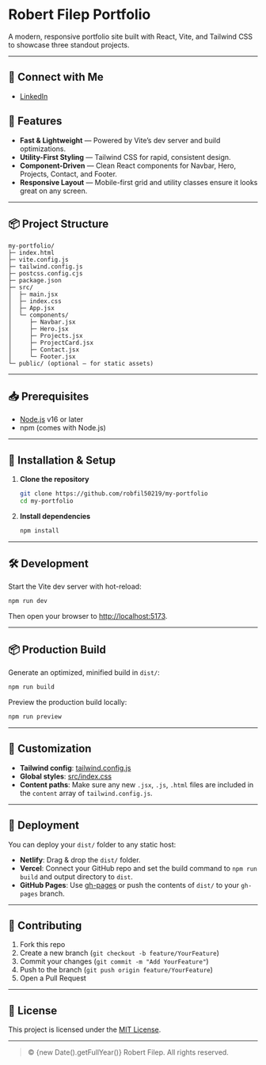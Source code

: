 # Robert Filep Portfolio

A modern, responsive portfolio site built with React, Vite, and Tailwind CSS to showcase three standout projects.

---
## 🔗 Connect with Me

- [LinkedIn](https://www.linkedin.com/in/robert-filep-417146264/)


## 🚀 Features

- **Fast & Lightweight** — Powered by Vite’s dev server and build optimizations.  
- **Utility-First Styling** — Tailwind CSS for rapid, consistent design.  
- **Component-Driven** — Clean React components for Navbar, Hero, Projects, Contact, and Footer.  
- **Responsive Layout** — Mobile-first grid and utility classes ensure it looks great on any screen.  

---

## 📦 Project Structure

```
my-portfolio/
├─ index.html
├─ vite.config.js
├─ tailwind.config.js
├─ postcss.config.cjs
├─ package.json
├─ src/
│  ├─ main.jsx
│  ├─ index.css
│  ├─ App.jsx
│  └─ components/
│     ├─ Navbar.jsx
│     ├─ Hero.jsx
│     ├─ Projects.jsx
│     ├─ ProjectCard.jsx
│     ├─ Contact.jsx
│     └─ Footer.jsx
└─ public/ (optional – for static assets)
```

---

## 📥 Prerequisites

- [Node.js](https://nodejs.org/) v16 or later  
- npm (comes with Node.js)  

---

## 🔧 Installation & Setup

1. **Clone the repository**  
   ```bash
   git clone https://github.com/robfil50219/my-portfolio
   cd my-portfolio
   ```

2. **Install dependencies**  
   ```bash
   npm install
   ```

---

## 🛠️ Development

Start the Vite dev server with hot-reload:

```bash
npm run dev
```

Then open your browser to [http://localhost:5173](http://localhost:5173).

---

## 📦 Production Build

Generate an optimized, minified build in `dist/`:

```bash
npm run build
```

Preview the production build locally:

```bash
npm run preview
```

---

## 🎨 Customization

- **Tailwind config**: [tailwind.config.js](./tailwind.config.js)  
- **Global styles**: [src/index.css](./src/index.css)  
- **Content paths**: Make sure any new `.jsx`, `.js`, `.html` files are included in the `content` array of `tailwind.config.js`.

---

## 🔗 Deployment

You can deploy your `dist/` folder to any static host:

- **Netlify**: Drag & drop the `dist/` folder.  
- **Vercel**: Connect your GitHub repo and set the build command to `npm run build` and output directory to `dist`.  
- **GitHub Pages**: Use [gh-pages](https://www.npmjs.com/package/gh-pages) or push the contents of `dist/` to your `gh-pages` branch.

---

## 🤝 Contributing

1. Fork this repo  
2. Create a new branch (`git checkout -b feature/YourFeature`)  
3. Commit your changes (`git commit -m "Add YourFeature"`)  
4. Push to the branch (`git push origin feature/YourFeature`)  
5. Open a Pull Request  

---

## 📝 License

This project is licensed under the [MIT License](LICENSE).

---

> © {new Date().getFullYear()} Robert Filep. All rights reserved.
